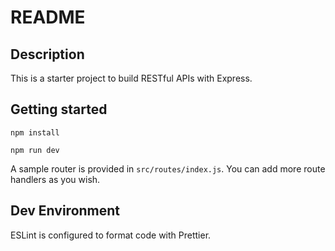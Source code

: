 # README

## Description

This is a starter project to build RESTful APIs with Express.

## Getting started

```shell
npm install

npm run dev
```

A sample router is provided in `src/routes/index.js`. You can add more route handlers as you wish.

## Dev Environment

ESLint is configured to format code with Prettier.